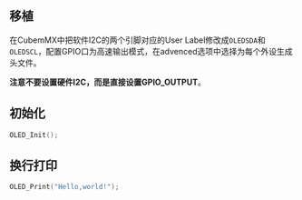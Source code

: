 ## 移植

在CubemMX中把软件I2C的两个引脚对应的User Label修改成`OLEDSDA`和`OLEDSCL`，配置GPIO口为高速输出模式，在advenced选项中选择为每个外设生成头文件。

**注意不要设置硬件I2C，而是直接设置GPIO_OUTPUT**。

## 初始化

```c
OLED_Init();
```

## 换行打印

```c
OLED_Print("Hello,world!");
```
